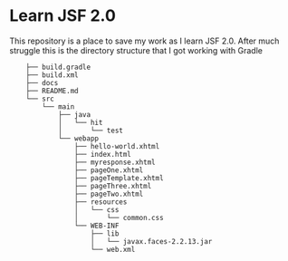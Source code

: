 # Learn JSF 2.0

This repository is a place to save my work as I learn JSF 2.0. After much struggle this is the directory structure that I got working with Gradle

        ├── build.gradle
        ├── build.xml
        ├── docs
        ├── README.md
        └── src
            └── main
                ├── java
                │   └── hit
                │       └── test
                └── webapp
                    ├── hello-world.xhtml
                    ├── index.html
                    ├── myresponse.xhtml
                    ├── pageOne.xhtml
                    ├── pageTemplate.xhtml
                    ├── pageThree.xhtml
                    ├── pageTwo.xhtml
                    ├── resources
                    │   └── css
                    │       └── common.css
                    └── WEB-INF
                        ├── lib
                        │   └── javax.faces-2.2.13.jar
                        └── web.xml

